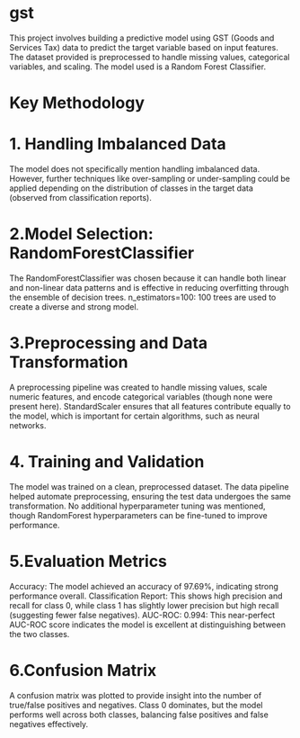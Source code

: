 # gst
This project involves building a predictive model using GST (Goods and Services Tax) data to predict the target variable based on input features. The dataset provided is preprocessed to handle missing values, categorical variables, and scaling. The model used is a Random Forest Classifier.

# Key Methodology
# 1. Handling Imbalanced Data 
The model does not specifically mention handling imbalanced data. However, further techniques like over-sampling or under-sampling could be applied depending on the distribution of classes in the target data (observed from classification reports).

# 2.Model Selection: RandomForestClassifier

The RandomForestClassifier was chosen because it can handle both linear and non-linear data patterns and is effective in reducing overfitting through the ensemble of decision trees.
n_estimators=100: 100 trees are used to create a diverse and strong model.

# 3.Preprocessing and Data Transformation

A preprocessing pipeline was created to handle missing values, scale numeric features, and encode categorical variables (though none were present here).
StandardScaler ensures that all features contribute equally to the model, which is important for certain algorithms, such as neural networks.
# 4. Training and Validation

The model was trained on a clean, preprocessed dataset. The data pipeline helped automate preprocessing, ensuring the test data undergoes the same transformation.
No additional hyperparameter tuning was mentioned, though RandomForest hyperparameters can be fine-tuned to improve performance.

# 5.Evaluation Metrics

Accuracy: The model achieved an accuracy of 97.69%, indicating strong performance overall.
Classification Report: This shows high precision and recall for class 0, while class 1 has slightly lower precision but high recall (suggesting fewer false negatives).
AUC-ROC: 0.994: This near-perfect AUC-ROC score indicates the model is excellent at distinguishing between the two classes.

# 6.Confusion Matrix

A confusion matrix was plotted to provide insight into the number of true/false positives and negatives.
Class 0 dominates, but the model performs well across both classes, balancing false positives and false negatives effectively.
